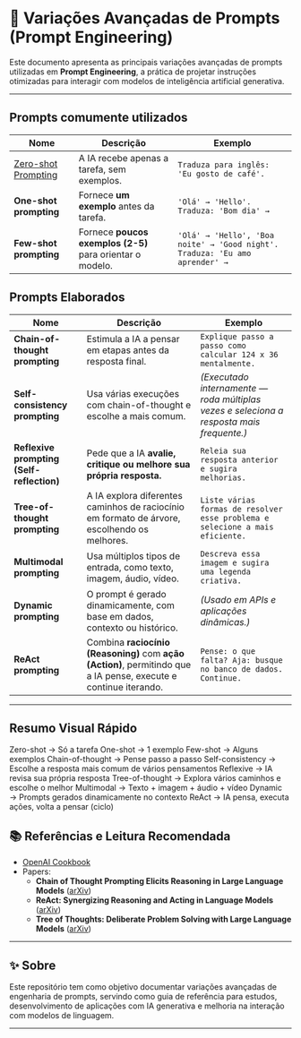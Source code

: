 # 🧠 Variações Avançadas de Prompts (Prompt Engineering)

Este documento apresenta as principais variações avançadas de prompts utilizadas em **Prompt Engineering**, a prática de projetar instruções otimizadas para interagir com modelos de inteligência artificial generativa.

---

## Prompts comumente utilizados 

| Nome                         | Descrição                                                                 | Exemplo                                                         |
|------------------------------|---------------------------------------------------------------------------|-----------------------------------------------------------------|
| [Zero-shot Prompting](zero_shot_prompting.md)     | A IA recebe apenas a tarefa, sem exemplos.                               | `Traduza para inglês: 'Eu gosto de café'.`                     |
| **One-shot prompting**       | Fornece **um exemplo** antes da tarefa.                                  | `'Olá' → 'Hello'. Traduza: 'Bom dia' →`                        |
| **Few-shot prompting**       | Fornece **poucos exemplos (2-5)** para orientar o modelo.                | `'Olá' → 'Hello', 'Boa noite' → 'Good night'. Traduza: 'Eu amo aprender' →` |

## Prompts Elaborados 
| Nome                         | Descrição                                                                 | Exemplo                                                         |
|------------------------------|---------------------------------------------------------------------------|-----------------------------------------------------------------|
| **Chain-of-thought prompting** | Estimula a IA a pensar em etapas antes da resposta final.               | `Explique passo a passo como calcular 124 x 36 mentalmente.`   |
| **Self-consistency prompting** | Usa várias execuções com chain-of-thought e escolhe a mais comum.       | *(Executado internamente — roda múltiplas vezes e seleciona a resposta mais frequente.)* |
| **Reflexive prompting (Self-reflection)** | Pede que a IA **avalie, critique ou melhore sua própria resposta.** | `Releia sua resposta anterior e sugira melhorias.`             |
| **Tree-of-thought prompting** | A IA explora diferentes caminhos de raciocínio em formato de árvore, escolhendo os melhores. | `Liste várias formas de resolver esse problema e selecione a mais eficiente.` |
| **Multimodal prompting**     | Usa múltiplos tipos de entrada, como texto, imagem, áudio, vídeo.        | `Descreva essa imagem e sugira uma legenda criativa.`          |
| **Dynamic prompting**        | O prompt é gerado dinamicamente, com base em dados, contexto ou histórico. | *(Usado em APIs e aplicações dinâmicas.)*                      |
| **ReAct prompting**          | Combina **raciocínio (Reasoning)** com **ação (Action)**, permitindo que a IA pense, execute e continue iterando. | `Pense: o que falta? Aja: busque no banco de dados. Continue.` |

---

## Resumo Visual Rápido

Zero-shot → Só a tarefa
One-shot → 1 exemplo
Few-shot → Alguns exemplos
Chain-of-thought → Pense passo a passo
Self-consistency → Escolhe a resposta mais comum de vários pensamentos
Reflexive → IA revisa sua própria resposta
Tree-of-thought → Explora vários caminhos e escolhe o melhor
Multimodal → Texto + imagem + áudio + vídeo
Dynamic → Prompts gerados dinamicamente no contexto
ReAct → IA pensa, executa ações, volta a pensar (ciclo)

## 📚 Referências e Leitura Recomendada

- [OpenAI Cookbook](https://github.com/openai/openai-cookbook)
- Papers:
  - **Chain of Thought Prompting Elicits Reasoning in Large Language Models** ([arXiv](https://arxiv.org/abs/2201.11903))
  - **ReAct: Synergizing Reasoning and Acting in Language Models** ([arXiv](https://arxiv.org/abs/2210.03629))
  - **Tree of Thoughts: Deliberate Problem Solving with Large Language Models** ([arXiv](https://arxiv.org/abs/2305.10601))

---

## ✨ Sobre

Este repositório tem como objetivo documentar variações avançadas de engenharia de prompts, servindo como guia de referência para estudos, desenvolvimento de aplicações com IA generativa e melhoria na interação com modelos de linguagem.

---